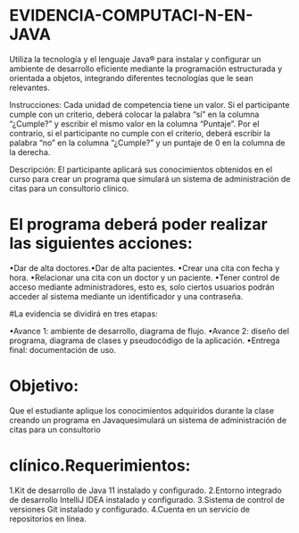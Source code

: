 # EVIDENCIA-COMPUTACI-N-EN-JAVA
Utiliza la tecnología y el lenguaje Java® para instalar y configurar un ambiente de desarrollo eficiente mediante la programación estructurada y orientada a objetos, integrando diferentes tecnologías que le sean relevantes.

Instrucciones: Cada unidad de competencia tiene un valor. Si el participante cumple con un criterio, deberá colocar la palabra “sí” en la columna “¿Cumple?” y escribir el mismo valor en la columna “Puntaje”. Por el contrario, si el participante no cumple con el criterio, deberá escribir la palabra “no” en la columna “¿Cumple?” y un puntaje de 0 en la columna de la derecha.       

Descripción: El participante aplicará sus conocimientos obtenidos en el curso para crear un programa que simulará un sistema de administración de citas para un consultorio clínico. 

   # El programa deberá poder realizar las siguientes acciones:
  •Dar de alta doctores.•Dar de alta pacientes.
  •Crear una cita con fecha y hora.
  •Relacionar una cita con un doctor y un paciente.
  •Tener control de acceso mediante administradores, esto es, solo ciertos usuarios podrán acceder al sistema mediante un identificador y una contraseña.
  
  #La evidencia se dividirá en tres etapas:
  
  •Avance 1: ambiente de desarrollo, diagrama de flujo.
  •Avance 2: diseño del programa, diagrama de clases y pseudocódigo de la aplicación.
  •Entrega final: documentación de uso.
  
  # Objetivo: 
  Que el estudiante aplique los conocimientos adquiridos durante la clase creando un programa en Javaquesimulará un sistema de administración de citas para un consultorio 
  
  # clínico.Requerimientos:
  1.Kit de desarrollo de Java 11 instalado y configurado.
  2.Entorno integrado de desarrollo IntelliJ IDEA instalado y configurado.
  3.Sistema de control de versiones Git instalado y configurado.
  4.Cuenta en un servicio de repositorios en línea.
